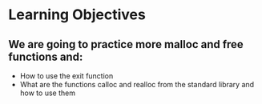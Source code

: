 # Learning Objectives

## We are going to practice more malloc and free functions and:

- How to use the exit function
- What are the functions calloc and realloc from the standard library and how to use them